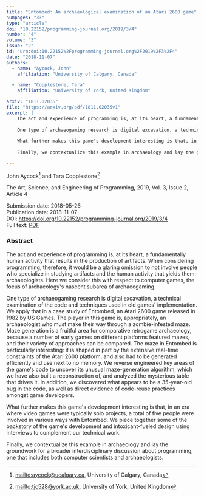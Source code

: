 ```yaml
---
title: "Entombed: An archaeological examination of an Atari 2600 game"
numpages: "33"
type: "article"
doi: "10.22152/programming-journal.org/2019/3/4"
number: "4"
volume: "3"
issue: "2"
id: "urn:doi:10.22152%2Fprogramming-journal.org%2F2019%2F3%2F4"
date: "2018-11-07"
authors: 
  - name: "Aycock, John"
    affiliation: "University of Calgary, Canada"

  - name: "Copplestone, Tara"
    affiliation: "University of York, United Kingdom"

arxiv: "1811.02035"
file: "https://arxiv.org/pdf/1811.02035v1"
excerpt: |
    The act and experience of programming is, at its heart, a fundamentally human activity that results in the production of artifacts. When considering programming, therefore, it would be a glaring omission to not involve people who specialize in studying artifacts and the human activity that yields them: archaeologists. Here we consider this with respect to computer games, the focus of archaeology's nascent subarea of archaeogaming. 
    
    One type of archaeogaming research is digital excavation, a technical examination of the code and techniques used in old games' implementation. We apply that in a case study of Entombed, an Atari 2600 game released in 1982 by US Games. The player in this game is, appropriately, an archaeologist who must make their way through a zombie-infested maze. Maze generation is a fruitful area for comparative retrogame archaeology, because a number of early games on different platforms featured mazes, and their variety of approaches can be compared. The maze in Entombed is particularly interesting: it is shaped in part by the extensive real-time constraints of the Atari 2600 platform, and also had to be generated efficiently and use next to no memory. We reverse engineered key areas of the game's code to uncover its unusual maze-generation algorithm, which we have also built a reconstruction of, and analyzed the mysterious table that drives it. In addition, we discovered what appears to be a 35-year-old bug in the code, as well as direct evidence of code-reuse practices amongst game developers. 
    
    What further makes this game's development interesting is that, in an era where video games were typically solo projects, a total of five people were involved in various ways with Entombed. We piece together some of the backstory of the game's development and intoxicant-fueled design using interviews to complement our technical work. 
    
    Finally, we contextualize this example in archaeology and lay the groundwork for a broader interdisciplinary discussion about programming, one that includes both computer scientists and archaeologists.

---
```

John Aycock[^1] and Tara Copplestone[^2]

The Art, Science, and Engineering of Programming, 2019, Vol. 3, Issue 2, Article 4

Submission date: 2018-05-26  
Publication date: 2018-11-07  
DOI: <https://doi.org/10.22152/programming-journal.org/2019/3/4>  
Full text: [PDF](https://arxiv.org/pdf/1811.02035v1)  


### Abstract

The act and experience of programming is, at its heart, a fundamentally human activity that results in the production of artifacts. When considering programming, therefore, it would be a glaring omission to not involve people who specialize in studying artifacts and the human activity that yields them: archaeologists. Here we consider this with respect to computer games, the focus of archaeology's nascent subarea of archaeogaming. 

One type of archaeogaming research is digital excavation, a technical examination of the code and techniques used in old games' implementation. We apply that in a case study of Entombed, an Atari 2600 game released in 1982 by US Games. The player in this game is, appropriately, an archaeologist who must make their way through a zombie-infested maze. Maze generation is a fruitful area for comparative retrogame archaeology, because a number of early games on different platforms featured mazes, and their variety of approaches can be compared. The maze in Entombed is particularly interesting: it is shaped in part by the extensive real-time constraints of the Atari 2600 platform, and also had to be generated efficiently and use next to no memory. We reverse engineered key areas of the game's code to uncover its unusual maze-generation algorithm, which we have also built a reconstruction of, and analyzed the mysterious table that drives it. In addition, we discovered what appears to be a 35-year-old bug in the code, as well as direct evidence of code-reuse practices amongst game developers. 

What further makes this game's development interesting is that, in an era where video games were typically solo projects, a total of five people were involved in various ways with Entombed. We piece together some of the backstory of the game's development and intoxicant-fueled design using interviews to complement our technical work. 

Finally, we contextualize this example in archaeology and lay the groundwork for a broader interdisciplinary discussion about programming, one that includes both computer scientists and archaeologists.


[^1]: <mailto:aycock@ucalgary.ca>, University of Calgary, Canada
[^2]: <mailto:tjc528@york.ac.uk>, University of York, United Kingdom
